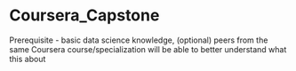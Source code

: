 # Coursera_Capstone
Prerequisite - basic data science knowledge, (optional) peers from the same Coursera course/specialization will be able to better understand what this about
